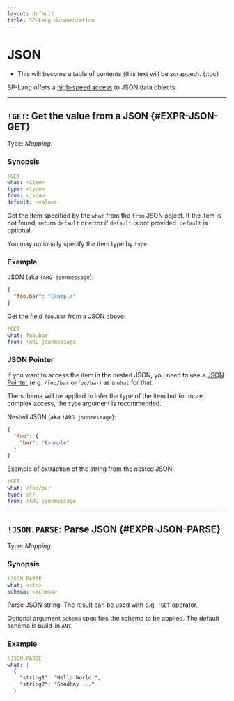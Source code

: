 ```yaml
---
layout: default
title: SP-Lang documentation
---
```


# JSON

* This will become a table of contents (this text will be scrapped).
{:toc}

SP-Lang offers a [high-speed access](https://simdjson.org) to JSON data objects.

--- 

## `!GET`: Get the value from a JSON {#EXPR-JSON-GET}

Type: _Mapping_.


### Synopsis

```yaml
!GET
what: <item>
type: <type>
from: <json>
default: <value>
```

Get the item specified by the `what` from the `from` JSON object.
If the item is not found, return `default` or error if `default` is not provided.
`default` is optional.

You may optionally specify the item type by `type`.

### Example

JSON (aka `!ARG jsonmessage`):

```json
{
  "foo.bar": "Example"
}
```

Get the field `foo.bar` from a JSON above:

```yaml
!GET
what: foo.bar
from: !ARG jsonmessage
```


### JSON Pointer

If you want to access the item in the nested JSON, you need to use a [JSON Pointer](https://datatracker.ietf.org/doc/html/rfc6901) (e.g. `/foo/bar` o`/foo/bar`) as a `what` for that.

The schema will be applied to infer the type of the item but for more complex access, the `type` argument is recommended.

Nested JSON (aka `!ARG jsonmessage`):

```json
{
  "foo": {
    "bar": "Example"
  }
}
```

Example of extraction of the string from the nested JSON:

```yaml
!GET
what: /foo/bar
type: str
from: !ARG jsonmessage
```

--- 

## `!JSON.PARSE`: Parse JSON {#EXPR-JSON-PARSE}

Type: _Mapping_.

### Synopsis

```yaml
!JSON.PARSE
what: <str>
schema: <schema>
```

Parse JSON string.
The result can be used with e.g. `!GET` operator.

Optional argument `schema` specifies the schema to be applied.
The default schema is build-in `ANY`.


### Example

```yaml
!JSON.PARSE
what: |
  {
    "string1": "Hello World!",
    "string2": "Goodbay ..."
  }
```

